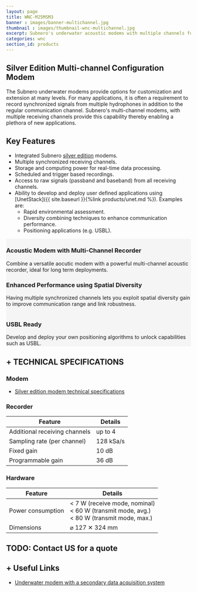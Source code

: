 ```yaml
---
layout: page
title: WNC-M25MSM3
banner : images/banner-multichannel.jpg
thumbnail : images/thumbnail-wnc-multichannel.jpg
excerpt: Subnero's underwater acoustic modems with multiple channels for high-speed data acquisition.
categories: wnc
section_id: products
---
```


## Silver Edition Multi-channel Configuration Modem

The Subnero underwater modems provide options for customization and extension at many levels. For many applications, it is often a requirement to record synchronized signals from multiple hydrophones in addition to the regular communication channel. Subnero's multi-channel modems, with multiple receiving channels provide this capability thereby enabling a plethora of new applications.

## Key Features

- Integrated Subnero [silver edition](./wnc-m25mss3.md) modems.
- Multiple synchronized receiving channels.
- Storage and computing power for real-time data processing.
- Scheduled and trigger based recordings.
- Access to raw signals (passband and baseband) from all receiving channels.
- Ability to develop and deploy user defined applications using [UnetStack]({{ site.baseurl }}{%link products/unet.md %}). Examples are:
  - Rapid environmental assessment.
  - Diversity combining techniques to enhance communication performance.
  - Positioning applications (e.g. USBL).
<!-- - Software upgarde option for [Unity](./unity.md) to enhance communication performance using spatial diversity techniques -->
<!-- - Software upgarde option for enabling [USBL](./usbl.md) functionality -->


<div id="embedded"></div>
<div class='full' style='background: #f5f5f5'>

  <div class ='media product' >
    <img class = "align-self-start mr-3" alt="" src="{{site.baseurl}}/images/boxart-wnc-multichannel3.jpg"/>
    <div class='media-body product product-content'>
    <h3 style="text-transform: none;" id="surface">Acoustic Modem with Multi-Channel Recorder</h3>
          <p>Combine a versatile aocutic modem with a powerful multi-channel acoustic recorder, ideal for long term deployments.</p>
    </div>
  </div>
  <div class ='media product' style='background: #f5f5f5' >   
    <div class='media-body product product-content' style='background: #f5f5f5'>
    <h3 style="text-transform: none;">Enhanced Performance using Spatial Diversity</h3>
          <p>Having multiple synchronized channels lets you exploit spatial diversity gain to improve communication range and link robustness.</p>
    </div>
    <img class = "ml-3" alt="" src="{{site.baseurl}}/images/boxart-wnc-multichannel1.png"/> 
  </div>
  <div class ='media product' >
    <img class = "align-self-start mr-3" alt="" src="{{site.baseurl}}/images/boxart-wnc-multichannel2.jpg"/>
    <div class='media-body product product-content'>
    <h3 style="text-transform: none;" id="surface">USBL Ready</h3>
          <p>Develop and deploy your own positioning algorithms to unlock capabilities such as USBL.</p>
    </div>
  </div>
</div>

<div class='two spacing'></div>


<h2 style="text-transform: none;" id="m_techspec">+ TECHNICAL SPECIFICATIONS</h2>

### Modem

- <a href="{{site.baseurl}}/products/wnc-m25mss3.html#s_techspec">Silver edition modem technical specifications</a>

### Recorder

| Feature                                | Details                                   |
| -------------------------------------- | ----------------------------------------- |
|  Additional receiving channels         | up to 4                                   |
|  Sampling rate (per channel)           | 128 kSa/s                                 |
|  Fixed gain                            | 10 dB                                     |
|  Programmable gain                     | 36 dB                                     |

### Hardware

| Feature                                | Details                                   |
| -------------------------------------- | ----------------------------------------- |
| Power consumption                      | < 7 W (receive mode, nominal)<br>< 60 W (transmit mode, avg.)<br>< 80 W (transmit mode, max.)|
| Dimensions                             | ⌀ 127 ✕ 324 mm                            |

## TODO: Contact US for a quote

## + Useful Links
- [Underwater modem with a secondary data acquisition system](https://subnero.com/wnc/2017/12/12/Underwater-modem-with-multiple-hydrophones.html)

